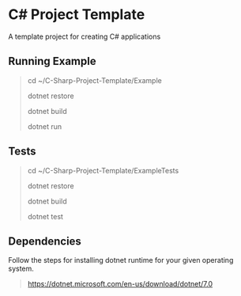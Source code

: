 # C# Project Template

A template project for creating C# applications

## Running Example

> cd ~/C-Sharp-Project-Template/Example
>
> dotnet restore
>
> dotnet build
>
> dotnet run

## Tests

> cd ~/C-Sharp-Project-Template/ExampleTests
>
> dotnet restore
>
> dotnet build
>
> dotnet test

## Dependencies

Follow the steps for installing dotnet runtime for your given operating system.

> <https://dotnet.microsoft.com/en-us/download/dotnet/7.0>
